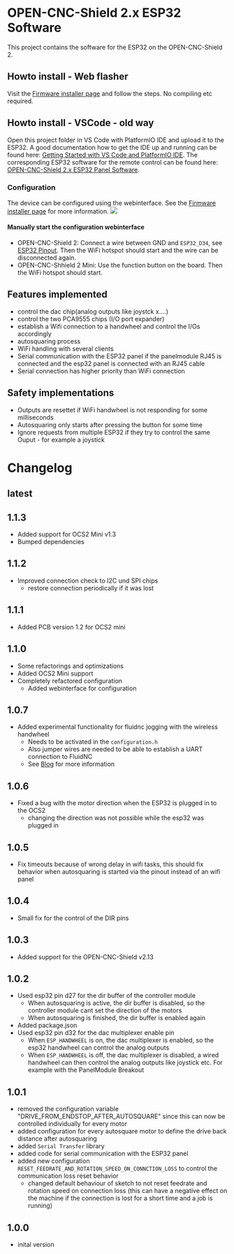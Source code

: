# OPEN-CNC-Shield 2.x ESP32 Software

This project contains the software for the ESP32 on the OPEN-CNC-Shield 2.

## Howto install - Web flasher
Visit the [Firmware installer page](https://timo1235.github.io/ocs2.x-esp32-software/) and follow the steps. No compiling etc required.

## Howto install - VSCode - old way

Open this project folder in VS Code with PlatformIO IDE and upload it to the ESP32. A good documentation how to get the IDE up and running can be found here:
[Getting Started with VS Code and PlatformIO IDE](https://randomnerdtutorials.com/vs-code-platformio-ide-esp32-esp8266-arduino/).
The corresponding ESP32 software for the remote control can be found here: [OPEN-CNC-Shield 2.x ESP32 Panel Software](https://github.com/timo1235/-ocs2.x-esp32-panel-software-).

### Configuration

The device can be configured using the webinterface. See the [Firmware installer page](https://timo1235.github.io/ocs2.x-esp32-software/) for more information.
<img src="docs/assets/webinterface_crop.png" />

#### Manually start the configuration webinterface
- OPEN-CNC-Shield 2: Connect a wire between GND and `ESP32_D34`, see [ESP32 Pinout](https://docs.timos-werkstatt.de/open-cnc-shield-2/mainboard/anschluesse-jumper#esp32-pinout). 
Then the WiFi hotspot should start and the wire can be disconnected again.
- OPEN-CNC-Shhield 2 Mini: Use the function button on the board. Then the WiFi hotspot should start.

## Features implemented

- control the dac chip(analog outputs like joystck x....)
- control the two PCA9555 chips (I/O port expander)
- establish a Wifi connection to a handwheel and control the I/Os accordingly
- autosquaring process
- WiFi handling with several clients
- Serial communication with the ESP32 panel if the panelmodule RJ45 is connected and the esp32 panel is connected with an RJ45 cable
- Serial connection has higher priority than WiFi connection

## Safety implementations

- Outputs are resettet if WiFi handwheel is not responding for some milliseconds
- Autosquaring only starts after pressing the button for some time
- Ignore requests from multiple ESP32 if they try to control the same Ouput - for example a joystick

# Changelog

## latest
## 1.1.3
- Added support for OCS2 Mini v1.3
- Bumped dependencies

## 1.1.2
- Improved connection check to I2C und SPI chips
  - restore connection periodically if it was lost

## 1.1.1
- Added PCB version 1.2 for OCS2 mini

## 1.1.0
- Some refactorings and optimizations
- Added OCS2 Mini support
- Completely refactored configuration
  - Added webinterface for configuration

## 1.0.7
- Added experimental functionality for fluidnc jogging with the wireless handwheel
  - Needs to be activated in the `configuration.h`
  - Also jumper wires are needed to be able to establish a UART connection to FluidNC
  - See [Blog](https://blog.altholtmann.com/fluidnc-jogging-mit-wireless-handrad/) for more information

## 1.0.6

- Fixed a bug with the motor direction when the ESP32 is plugged in to the OCS2
  - changing the direction was not possible while the esp32 was plugged in

## 1.0.5

- Fix timeouts because of wrong delay in wifi tasks, this should fix behavior when autosquaring is started via the pinout instead of an wifi panel

## 1.0.4

- Small fix for the control of the DIR pins

## 1.0.3

- Added support for the OPEN-CNC-Shield v2.13

## 1.0.2

- Used esp32 pin d27 for the dir buffer of the controller module
  - When autosquaring is active, the dir buffer is disabled, so the controller module cant set the direction of the motors
  - When autosquaring is finished, the dir buffer is enabled again
- Added package.json
- Used esp32 pin d32 for the dac multiplexer enable pin
  - When `ESP_HANDWHEEL` is on, the dac multiplexer is enabled, so the esp32 handwheel can control the analog outputs
  - When `ESP_HANDWHEEL` is off, the dac multiplexer is disabled, a wired handwheel can then control the analog outputs like joystick etc. For example with the PanelModule Breakout

## 1.0.1

- removed the configuration variable "DRIVE_FROM_ENDSTOP_AFTER_AUTOSQUARE" since this can now be controlled individually for every motor
- added configuration for every autosquare motor to define the drive back distance after autosquaring
- added `Serial Transfer` library
- added code for serial communication with the ESP32 panel
- added new configuration `RESET_FEEDRATE_AND_ROTATION_SPEED_ON_CONNCTION_LOSS` to control the communication loss reset behavior
  - changed default behaviour of sketch to not reset feedrate and rotation speed on connection loss (this can have a negative effect on the machine if the connection is lost for a short time and a job is running)

## 1.0.0

- inital version
